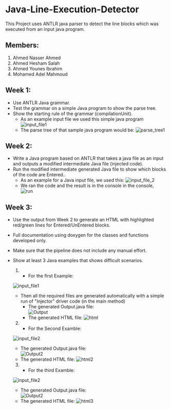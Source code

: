 # Java-Line-Execution-Detector
This Project uses ANTLR java parser to detect the line blocks which was executed from an input java program.

## Members:
  1. Ahmed Nasser Ahmed
  2. Ahmed Hesham Salah
  3. Ahmed Younes Ibrahim
  4. Mohamed Adel Mahmoud

## Week 1:

  * Use ANTLR Java grammar.
  * Test the grammar on a simple Java program to show the parse tree.
  * Show the starting rule of the grammar (compilationUnit).
    * As an example input file we used this simple java program
      ![input_file1](images/InputFile.png)
    * The parse tree of that sample java program would be:
      ![parse_tree1](images/ParseTree.png)

## Week 2:

  * Write a Java program based on ANTLR that takes a java file as an input and outputs a modified intermediate Java file (injected code).
  * Run the modified intermediate generated Java file to show which blocks of the code are Entered..
    * As an example for a Java input file, we used this:
      ![input_file_2](images/inputFileWeek2.png)
    * We ran the code and the result is in the console in the console,
      ![run](images/OutPutFileWeek2.png)
## Week 3: 

  * Use the output from Week 2 to generate an HTML with highlighted red/green lines for Entered/UnEntered blocks.
  * Full documentation using doxygen for the classes and functions developed only.
  * Make sure that the pipeline does not include any manual effort. 
  * Show at least 3 Java examples that shows difficult scenarios.
    1. * For the first Example:
   
      ![input_file1](images/inputFileWeek1.png)
    * Then all the required files are generated automatically with a simple run of "Injector" driver code (in the main method)
       * The generated Output.java file:  
        ![Output](images/OutputFileWeek3.png)
       * The generated HTML file:
        ![html](images/html.png)
    2. * For the Second Examble:
 
      ![input_file2](images/input_file2Week3.png)
       * The generated Output.java file:  
        ![Output2](images/OutputFile2Week3.png)
       * The generated HTML file:
        ![html2](images/html2.png)
    3. * For the third Examble:
  
      ![input_file2](images/input_file3Week3.png)
       * The generated Output.java file:  
        ![Output2](images/OutputFile3Week3.png)
       * The generated HTML file:
        ![html3](images/html3.png)
